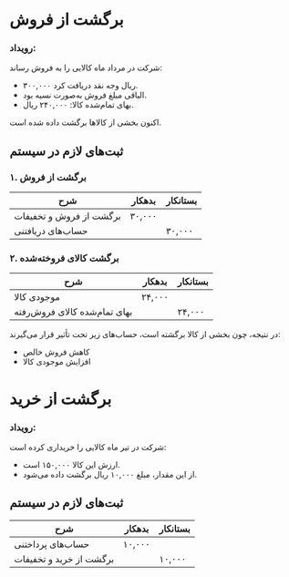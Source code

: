 # برگشت از فروش

### رویداد:
شرکت در مرداد ماه کالایی را به فروش رساند:
- ۳۰۰,۰۰۰ ریال وجه نقد دریافت کرد.
- الباقی مبلغ فروش به‌صورت نسیه بود.
- بهای تمام‌شده کالا: ۲۴۰,۰۰۰ ریال.

اکنون بخشی از کالاها برگشت داده شده است.

## ثبت‌های لازم در سیستم

### ۱. برگشت از فروش
| شرح | بدهکار | بستانکار |
|------|---------|-----------|
| برگشت از فروش و تخفیفات | ۳۰,۰۰۰ |   |
| حساب‌های دریافتنی |   | ۳۰,۰۰۰ |


### ۲. برگشت کالای فروخته‌شده
| شرح | بدهکار | بستانکار |
|------|---------|-----------|
| موجودی کالا | ۲۴,۰۰۰ |   |
| بهای تمام‌شده کالای فروش‌رفته |   | ۲۴,۰۰۰ |


در نتیجه، چون بخشی از کالا برگشته است، حساب‌های زیر تحت تأثیر قرار می‌گیرند:
- کاهش فروش خالص
- افزایش موجودی کالا


# برگشت از خرید

### رویداد:
شرکت در تیر ماه کالایی را خریداری کرده است:
- ارزش این کالا ۱۵۰,۰۰۰ است.
- از این مقدار، مبلغ ۱۰,۰۰۰ ریال برگشت داده می‌شود.

## ثبت‌های لازم در سیستم

| شرح | بدهکار | بستانکار |
|------|---------|-----------|
| حساب‌های پرداختنی | ۱۰,۰۰۰ |   |
| برگشت از خرید و تخفیفات |   | ۱۰,۰۰۰ |

